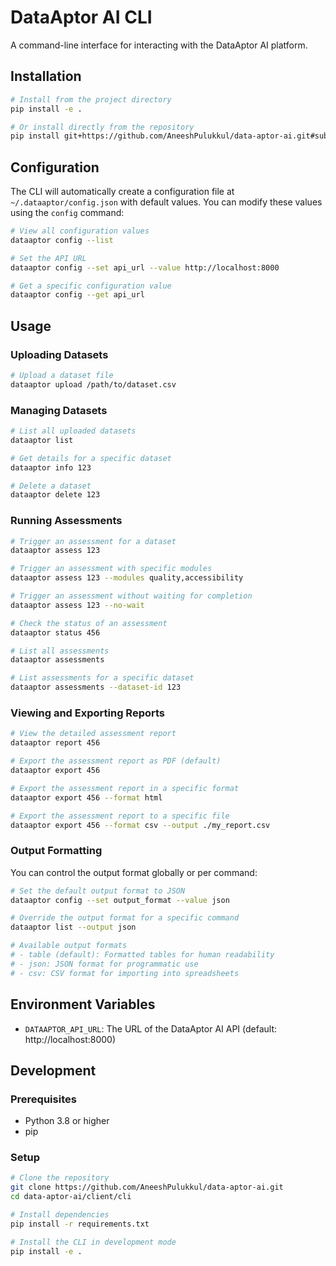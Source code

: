 # DataAptor AI CLI

A command-line interface for interacting with the DataAptor AI platform.

## Installation

```bash
# Install from the project directory
pip install -e .

# Or install directly from the repository
pip install git+https://github.com/AneeshPulukkul/data-aptor-ai.git#subdirectory=client/cli
```

## Configuration

The CLI will automatically create a configuration file at `~/.dataaptor/config.json` with default values. You can modify these values using the `config` command:

```bash
# View all configuration values
dataaptor config --list

# Set the API URL
dataaptor config --set api_url --value http://localhost:8000

# Get a specific configuration value
dataaptor config --get api_url
```

## Usage

### Uploading Datasets

```bash
# Upload a dataset file
dataaptor upload /path/to/dataset.csv
```

### Managing Datasets

```bash
# List all uploaded datasets
dataaptor list

# Get details for a specific dataset
dataaptor info 123

# Delete a dataset
dataaptor delete 123
```

### Running Assessments

```bash
# Trigger an assessment for a dataset
dataaptor assess 123

# Trigger an assessment with specific modules
dataaptor assess 123 --modules quality,accessibility

# Trigger an assessment without waiting for completion
dataaptor assess 123 --no-wait

# Check the status of an assessment
dataaptor status 456

# List all assessments
dataaptor assessments

# List assessments for a specific dataset
dataaptor assessments --dataset-id 123
```

### Viewing and Exporting Reports

```bash
# View the detailed assessment report
dataaptor report 456

# Export the assessment report as PDF (default)
dataaptor export 456

# Export the assessment report in a specific format
dataaptor export 456 --format html

# Export the assessment report to a specific file
dataaptor export 456 --format csv --output ./my_report.csv
```

### Output Formatting

You can control the output format globally or per command:

```bash
# Set the default output format to JSON
dataaptor config --set output_format --value json

# Override the output format for a specific command
dataaptor list --output json

# Available output formats
# - table (default): Formatted tables for human readability
# - json: JSON format for programmatic use
# - csv: CSV format for importing into spreadsheets
```

## Environment Variables

- `DATAAPTOR_API_URL`: The URL of the DataAptor AI API (default: http://localhost:8000)

## Development

### Prerequisites

- Python 3.8 or higher
- pip

### Setup

```bash
# Clone the repository
git clone https://github.com/AneeshPulukkul/data-aptor-ai.git
cd data-aptor-ai/client/cli

# Install dependencies
pip install -r requirements.txt

# Install the CLI in development mode
pip install -e .
```
